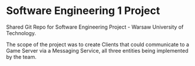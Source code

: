 
# Software Engineering 1 Project
Shared Git Repo for Software Engineering Project - Warsaw University of Technology.

The scope of the project was to create Clients that could communicate to a Game Server via a Messaging Service, all three entities being implemented by the team.